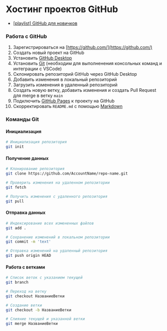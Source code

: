 # Хостинг проектов GitHub

- [[playlist] GitHub для новичков](https://www.youtube.com/playlist?list=PL3LQJkGQtzc5rDeb7FjACNb6sOW300yA0)


<!-- xxxxxxxxxxxxxxxxxxxxxxxxxxxxxxxxxxxxxxxxxxxxxxxxxxxxxxx -->
### Работа с GitHub
<!-- xxxxxxxxxxxxxxxxxxxxxxxxxxxxxxxxxxxxxxxxxxxxxxxxxxxxxxx -->
1. Зарегистрироваться на [https://github.com/](https://github.com/)
2. Создать новый проект на GitHub
3. Установить [GitHub Desktop](https://desktop.github.com/)
4. Установить [Git](https://git-scm.com/downloads) (необходим для выполненения консольных команд и интеграции с VSCode)
5. Склонировать репозиторий GitHub через GitHub Desktop
6. Добавить изменения в локальный репозиторий
7. Загрузить изменения в удаленный репозиторий
8. Создать новую ветку, добавить изменения и создать Pull Request для merge в ветку `main`
9. Подключить [GitHub Pages](https://pages.github.com/) к проекту на GitHub
10. Скорректировать `README.md` с помощью [Markdown](https://github.com/adam-p/markdown-here/wiki/Markdown-Cheatsheet)


<!-- xxxxxxxxxxxxxxxxxxxxxxxxxxxxxxxxxxxxxxxxxxxxxxxxxxxxxxx -->
### Команды Git
<!-- xxxxxxxxxxxxxxxxxxxxxxxxxxxxxxxxxxxxxxxxxxxxxxxxxxxxxxx -->

#### Инициализация
```bash
# Инициализация репозитория
git init
```

#### Получение данных
```bash
# Клонирование репозитория
git clone https://github.com/AccountName/repo-name.git

# Проверить изменения на удаленном репозитории
git fetch

# Получить изменения с удаленного репозитория
git pull
```

#### Отправка данных
```bash
# Индексирование всех измененных файлов
git add .

# Сохранение изменений в локальном репозитории
git commit -m 'text'

# Отправка изменений на удаленный репозитория
git push origin HEAD
```

#### Работа с ветками
```bash
# Список веток с указанием текущей
git branch

# Переход на ветку
git checkout НазваниеВетки

# Создание ветки
git checkout -b НазваниеВетки

# Слияние текущей и указанной ветки
git merge НазваниеВетки
```
